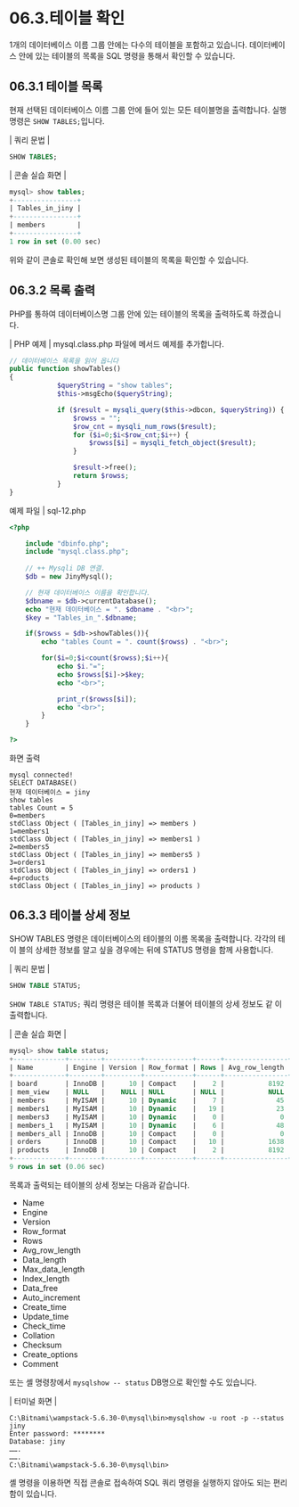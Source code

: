 # 06.3.테이블 확인 
1개의 데이터베이스 이름 그룹 안에는 다수의 테이블을 포함하고 있습니다. 데이터베이 스 안에 있는 테이블의 목록을 SQL 명령을 통해서 확인할 수 있습니다.  

## 06.3.1 테이블 목록 
현재 선택된 데이터베이스 이름 그룹 안에 들어 있는 모든 테이블명을 출력합니다. 실행 명령은 `SHOW TABLES;`입니다. 

| 쿼리 문법 | 
```sql
SHOW TABLES;
```

| 콘솔 실습 화면 | 
```sql
mysql> show tables;
+----------------+
| Tables_in_jiny |
+----------------+
| members        |
+----------------+
1 row in set (0.00 sec) 
```

위와 같이 콘솔로 확인해 보면 생성된 테이블의 목록을 확인할 수 있습니다.  

## 06.3.2 목록 출력 
PHP를 통하여 데이터베이스명 그룹 안에 있는 테이블의 목록을 출력하도록 하겠습니다.  

| PHP 예제 | 
mysql.class.php 파일에 메서드 예제를 추가합니다. 
```php
// 데이터베이스 목록을 읽어 옵니다
public function showTables()
{
            $queryString = "show tables";
            $this->msgEcho($queryString);

            if ($result = mysqli_query($this->dbcon, $queryString)) {
                $rowss = "";
                $row_cnt = mysqli_num_rows($result);
                for ($i=0;$i<$row_cnt;$i++) {
                    $rowss[$i] = mysqli_fetch_object($result);
                }

                $result->free();
                return $rowss;
            } 
}
```

예제 파일 | sql-12.php 
```php
<?php

	include "dbinfo.php";
	include "mysql.class.php";
 
	// ++ Mysqli DB 연결.
	$db = new JinyMysql();

	// 현재 데이터베이스 이름을 확인합니다.
	$dbname = $db->currentDatabase();
	echo "현재 데이터베이스 = ". $dbname . "<br>";
	$key = "Tables_in_".$dbname;

	if($rowss = $db->showTables()){
		echo "tables Count = ". count($rowss) . "<br>";

		for($i=0;$i<count($rowss);$i++){
			echo $i."=";            
			echo $rowss[$i]->$key;
			echo "<br>";

			print_r($rowss[$i]);
			echo "<br>";
		}
	}    

?>

```

화면 출력 
```
mysql connected!
SELECT DATABASE()
현재 데이터베이스 = jiny
show tables
tables Count = 5
0=members
stdClass Object ( [Tables_in_jiny] => members )
1=members1
stdClass Object ( [Tables_in_jiny] => members1 )
2=members5
stdClass Object ( [Tables_in_jiny] => members5 )
3=orders1
stdClass Object ( [Tables_in_jiny] => orders1 )
4=products
stdClass Object ( [Tables_in_jiny] => products ) 

```

## 06.3.3 테이블 상세 정보 
SHOW TABLES 명령은 데이터베이스의 테이블의 이름 목록을 출력합니다. 각각의 테이 블의 상세한 정보를 알고 싶을 경우에는 뒤에 STATUS 명령을 함께 사용합니다.  

| 쿼리 문법 | 
```sql
SHOW TABLE STATUS; 
```

`SHOW TABLE STATUS;` 쿼리 명령은 테이블 목록과 더불어 테이블의 상세 정보도 같 이 출력합니다.  

| 콘솔 실습 화면 | 
```sql
mysql> show table status;
+-------------+--------+---------+------------+------+----------------+-------------+-----------------+--------------+-----------+----------------+---------------------+---------------------+---------------------+-----------------+----------+--------------------+---------+
| Name        | Engine | Version | Row_format | Rows | Avg_row_length | Data_length | Max_data_length | Index_length | Data_free | Auto_increment | Create_time         | Update_time         | Check_time          | Collation       | Checksum | Create_options     | Comment |
+-------------+--------+---------+------------+------+----------------+-------------+-----------------+--------------+-----------+----------------+---------------------+---------------------+---------------------+-----------------+----------+--------------------+---------+
| board       | InnoDB |      10 | Compact    |    2 |           8192 |       16384 |               0 |            0 |         0 |              7 | 2017-06-11 15:07:15 | NULL                | NULL                | utf8_general_ci |     NULL |                    |         |
| mem_view    | NULL   |    NULL | NULL       | NULL |           NULL |        NULL |            NULL |         NULL |      NULL |           NULL | NULL                | NULL                | NULL                | NULL            |     NULL | NULL               | VIEW    |
| members     | MyISAM |      10 | Dynamic    |    7 |             45 |         316 | 281474976710655 |         2048 |         0 |            101 | 2017-06-07 17:26:47 | 2017-06-07 17:27:46 | 2017-06-11 14:47:08 | utf8_general_ci |     NULL |                    |         |
| members1    | MyISAM |      10 | Dynamic    |   19 |             23 |         448 | 281474976710655 |         2048 |         0 |             20 | 2017-06-01 14:53:34 | 2017-06-06 18:03:45 | NULL                | utf8_general_ci |     NULL | row_format=DYNAMIC |         |
| members3    | MyISAM |      10 | Dynamic    |    0 |              0 |           0 | 281474976710655 |         1024 |         0 |              8 | 2017-06-06 18:55:10 | 2017-06-06 18:55:10 | NULL                | utf8_general_ci |     NULL | row_format=DYNAMIC |         |
| members_1   | MyISAM |      10 | Dynamic    |    6 |             48 |         288 | 281474976710655 |         2048 |         0 |              8 | 2017-06-01 23:55:05 | 2017-06-02 00:20:22 | NULL                | utf8_general_ci |     NULL |                    |         |
| members_all | InnoDB |      10 | Compact    |    0 |              0 |       16384 |               0 |            0 |         0 |           NULL | 2017-06-02 16:59:01 | NULL                | NULL                | utf8_general_ci |     NULL |                    |         |
| orders      | InnoDB |      10 | Compact    |   10 |           1638 |       16384 |               0 |            0 |         0 |             11 | 2017-05-22 15:33:25 | NULL                | NULL                | utf8_general_ci |     NULL |                    |         |
| products    | InnoDB |      10 | Compact    |    2 |           8192 |       16384 |               0 |            0 |         0 |              4 | 2017-05-21 12:50:22 | NULL                | NULL                | utf8_general_ci |     NULL |                    |         |
+-------------+--------+---------+------------+------+----------------+-------------+-----------------+--------------+-----------+----------------+---------------------+---------------------+---------------------+-----------------+----------+--------------------+---------+
9 rows in set (0.06 sec)
```

목록과 출력되는 테이블의 상세 정보는 다음과 같습니다.  
* Name 
* Engine 
* Version 
* Row_format 
* Rows 
* Avg_row_length 
* Data_length 
* Max_data_length 
* Index_length 
* Data_free 
* Auto_increment 
* Create_time 
* Update_time 
* Check_time 
* Collation 
* Checksum 
* Create_options 
* Comment 

또는 셸 명령창에서 `mysqlshow -- status` DB명으로 확인할 수도 있습니다.  

| 터미널 화면 | 
```
C:\Bitnami\wampstack-5.6.30-0\mysql\bin>mysqlshow -u root -p --status jiny
Enter password: ********
Database: jiny
…….
…….
C:\Bitnami\wampstack-5.6.30-0\mysql\bin>
```

셸 명령을 이용하면 직접 콘솔로 접속하여 SQL 쿼리 명령을 실행하지 않아도 되는 편리함이 있습니다.  